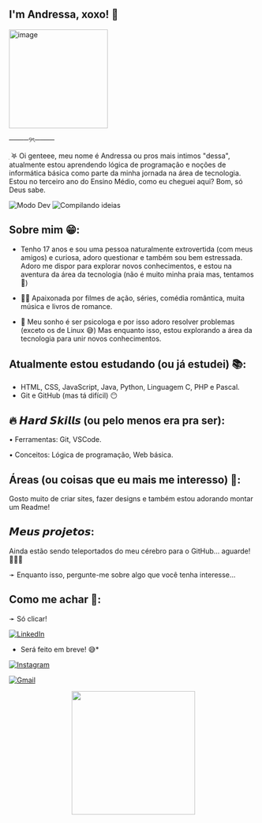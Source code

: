 ## I'm Andressa, xoxo! 💋
<img width="200" height="200" alt="image" src="https://github.com/user-attachments/assets/749658e1-55ac-4f8c-a34b-16092dadfd07" />

────୨ৎ────



ִ ࣪𖤐 Oi genteee, meu nome é Andressa ou pros mais intimos "dessa", atualmente estou aprendendo lógica de programação e noções de informática básica como parte da minha jornada na área de tecnologia. Estou no terceiro ano do Ensino Médio, como eu cheguei aqui? Bom, só Deus sabe.

![Modo Dev](https://img.shields.io/badge/Modo%20Dev-Ativado%20✅-success)
![Compilando ideias](https://img.shields.io/badge/Compilando-ideias%20aleatórias-6f42c1)


## Sobre mim 😁: 
- Tenho 17 anos e sou uma pessoa naturalmente extrovertida (com meus amigos) e curiosa, adoro questionar e também sou bem estressada. Adoro me dispor para explorar novos conhecimentos, e estou na aventura da área da tecnologia (não é muito minha praia mas, tentamos 🥲)

- 🫶🏻 Apaixonada por filmes de ação, séries, comédia romântica, muita música e livros de romance. 

- 🧩 Meu sonho é ser psicologa e por isso adoro resolver problemas (exceto os de Linux 😅) Mas enquanto isso, estou explorando a área da tecnologia para unir novos conhecimentos. 

## Atualmente estou estudando (ou já estudei) 📚:
- HTML, CSS, JavaScript, Java, Python, Linguagem C, PHP e Pascal. 
- Git e GitHub (mas tá difícil) 😶

## 🔥 𝙃𝙖𝙧𝙙 𝙎𝙠𝙞𝙡𝙡𝙨 (ou pelo menos era pra ser): 
• Ferramentas: Git, VSCode.

• Conceitos: Lógica de programação, Web básica.

## Áreas (ou coisas que eu mais me interesso)  🤔: 
Gosto muito de criar sites, fazer designs e também estou adorando montar um Readme! 

## 𝙈𝙚𝙪𝙨 𝙥𝙧𝙤𝙟𝙚𝙩𝙤𝙨:
Ainda estão sendo teleportados do meu cérebro para o GitHub... aguarde! 🧏🏻‍♀️

➛ Enquanto isso, pergunte-me sobre algo que você tenha interesse...

## Como me achar 🫣:

➛  Só clicar! 

[![LinkedIn](https://img.shields.io/badge/LinkedIn-0077B5?style=for-the-badge&logo=linkedin&logoColor=white)](https://www.linkedin.com/)  
* Será feito em breve! 😅*

[![Instagram](https://img.shields.io/badge/Instagram-E4405F?style=for-the-badge&logo=instagram&logoColor=white)](https://instagram.com/__acoimbra)  

[![Gmail](https://img.shields.io/badge/Gmail-D14836?style=for-the-badge&logo=gmail&logoColor=white)](mailto:andressacoimbra187@gmail.com)





<center><img src="https://media.giphy.com/media/vFKqnCdLPNOKc/giphy.gif" width="250" height="250" /></center>

